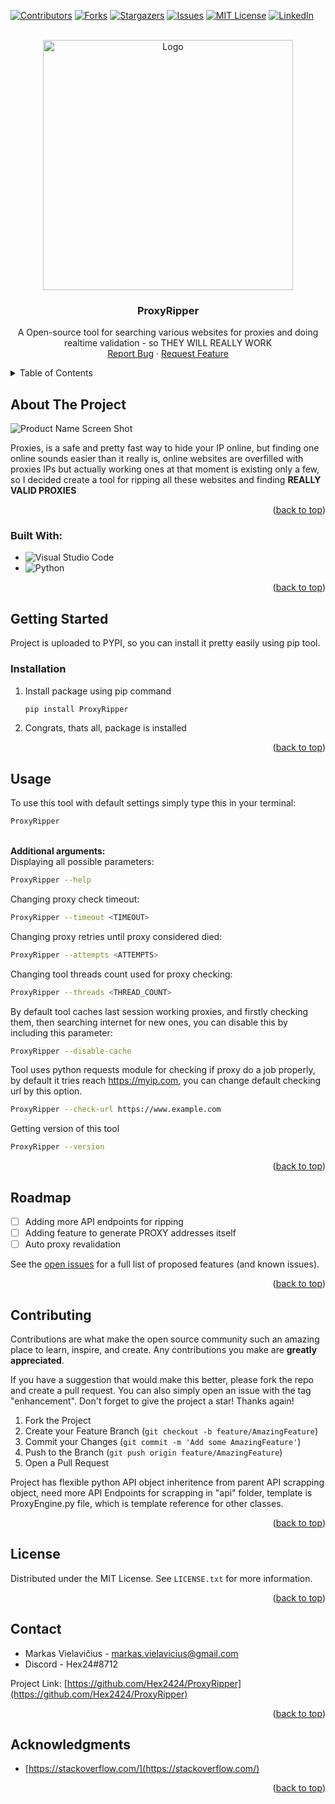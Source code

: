 
<a name="readme-top"></a>

[![Contributors][contributors-shield]][contributors-url]
[![Forks][forks-shield]][forks-url]
[![Stargazers][stars-shield]][stars-url]
[![Issues][issues-shield]][issues-url]
[![MIT License][license-shield]][license-url]
[![LinkedIn][linkedin-shield]][linkedin-url]



<!-- PROJECT LOGO -->
<br />
<div align="center">
  <a href="https://github.com/Hex2424/ProxyRipper">
    <img src="./images/logo.png" alt="Logo" width="400" height="400">
  </a>

<h3 align="center">ProxyRipper</h3>

  <p align="center">
    A Open-source tool for searching various websites for proxies and doing realtime validation - so THEY WILL REALLY WORK
    <br />
    <!-- <br>
    <a href="https://github.com/Hex2424/ProxyRipper">View Demo</a>
    · -->
    <a href="https://github.com/Hex2424/ProxyRipper/issues">Report Bug</a>
    ·
    <a href="https://github.com/Hex2424/ProxyRipper/issues">Request Feature</a>
  </p>
</div>



<!-- TABLE OF CONTENTS -->
<details>
  <summary>Table of Contents</summary>
  <ol>
    <li>
      <a href="#about-the-project">About The Project</a>
      <ul>
        <li><a href="#built-with">Built With</a></li>
      </ul>
    </li>
    <li>
      <a href="#getting-started">Getting Started</a>
      <ul>
        <li><a href="#prerequisites">Prerequisites</a></li>
        <li><a href="#installation">Installation</a></li>
      </ul>
    </li>
    <li><a href="#usage">Usage</a></li>
    <li><a href="#roadmap">Roadmap</a></li>
    <li><a href="#contributing">Contributing</a></li>
    <li><a href="#license">License</a></li>
    <li><a href="#contact">Contact</a></li>
    <li><a href="#acknowledgments">Acknowledgments</a></li>
  </ol>
</details>



<!-- ABOUT THE PROJECT -->
## About The Project

![Product Name Screen Shot](images/home.png)

Proxies, is a safe and pretty fast way to hide your IP online, but finding one online sounds easier than it really is, online websites are overfilled with proxies IPs but actually working ones at that moment is existing only a few, so I decided create a tool for ripping all these websites and finding **REALLY VALID PROXIES**

<p align="right">(<a href="#readme-top">back to top</a>)</p>



### Built With:

* ![Visual Studio Code](https://img.shields.io/badge/Visual%20Studio%20Code-0078d7.svg?style=for-the-badge&logo=visual-studio-code&logoColor=white)
* ![Python](https://img.shields.io/badge/python-3670A0?style=for-the-badge&logo=python&logoColor=ffdd54)
<p align="right">(<a href="#readme-top">back to top</a>)</p>



<!-- GETTING STARTED -->
## Getting Started

Project is uploaded to PYPI, so you can install it pretty easily using pip tool.

### Installation

1. Install package using pip command
   ```sh
   pip install ProxyRipper
   ```
2. Congrats, thats all, package is installed

<p align="right">(<a href="#readme-top">back to top</a>)</p>


<!-- USAGE EXAMPLES -->
## Usage

To use this tool with default settings simply type this in your terminal:
```sh
ProxyRipper
```
<br>**Additional arguments:**
<br>Displaying all possible parameters:
```sh
ProxyRipper --help
```
Changing proxy check timeout:
```sh
ProxyRipper --timeout <TIMEOUT>
```
Changing proxy retries until proxy considered died:
```sh
ProxyRipper --attempts <ATTEMPTS>
```
Changing tool threads count used for proxy checking:
```sh
ProxyRipper --threads <THREAD_COUNT>
```
By default tool caches last session working proxies, and firstly checking them, then searching internet for new ones, you can disable this by including this parameter:
```sh
ProxyRipper --disable-cache
```
Tool uses python requests module for checking if proxy do a job properly, by default it tries reach https://myip.com, you can change default checking url by this option.
```sh
ProxyRipper --check-url https://www.example.com
```
Getting version of this tool
```sh
ProxyRipper --version
```

<p align="right">(<a href="#readme-top">back to top</a>)</p>



<!-- ROADMAP -->
## Roadmap

- [ ] Adding more API endpoints for ripping
- [ ] Adding feature to generate PROXY addresses itself
- [ ] Auto proxy revalidation

See the [open issues](https://github.com/Hex2424/ProxyRipper/issues) for a full list of proposed features (and known issues).

<p align="right">(<a href="#readme-top">back to top</a>)</p>



<!-- CONTRIBUTING -->
## Contributing

Contributions are what make the open source community such an amazing place to learn, inspire, and create. Any contributions you make are **greatly appreciated**.

If you have a suggestion that would make this better, please fork the repo and create a pull request. You can also simply open an issue with the tag "enhancement".
Don't forget to give the project a star! Thanks again!

1. Fork the Project
2. Create your Feature Branch (`git checkout -b feature/AmazingFeature`)
3. Commit your Changes (`git commit -m 'Add some AmazingFeature'`)
4. Push to the Branch (`git push origin feature/AmazingFeature`)
5. Open a Pull Request

Project has flexible python API object inheritence from parent API scrapping object, need more API Endpoints for scrapping in "api" folder, template is ProxyEngine.py file, which is template reference for other classes.

<p align="right">(<a href="#readme-top">back to top</a>)</p>



<!-- LICENSE -->
## License

Distributed under the MIT License. See `LICENSE.txt` for more information.

<p align="right">(<a href="#readme-top">back to top</a>)</p>



<!-- CONTACT -->
## Contact

* Markas Vielavičius - markas.vielavicius@gmail.com
* Discord - Hex24#8712

Project Link: [https://github.com/Hex2424/ProxyRipper](https://github.com/Hex2424/ProxyRipper)

<p align="right">(<a href="#readme-top">back to top</a>)</p>



<!-- ACKNOWLEDGMENTS -->
## Acknowledgments

* [https://stackoverflow.com/](https://stackoverflow.com/)

<p align="right">(<a href="#readme-top">back to top</a>)</p>



<!-- MARKDOWN LINKS & IMAGES -->
<!-- https://www.markdownguide.org/basic-syntax/#reference-style-links -->
[contributors-shield]: https://img.shields.io/github/contributors/Hex2424/ProxyRipper.svg?style=for-the-badge
[contributors-url]: https://github.com/Hex2424/ProxyRipper/graphs/contributors
[forks-shield]: https://img.shields.io/github/forks/Hex2424/ProxyRipper.svg?style=for-the-badge
[forks-url]: https://github.com/Hex2424/ProxyRipper/network/members
[stars-shield]: https://img.shields.io/github/stars/Hex2424/ProxyRipper.svg?style=for-the-badge
[stars-url]: https://github.com/Hex2424/ProxyRipper/stargazers
[issues-shield]: https://img.shields.io/github/issues/Hex2424/ProxyRipper.svg?style=for-the-badge
[issues-url]: https://github.com/Hex2424/ProxyRipper/issues
[license-shield]: https://img.shields.io/github/license/Hex2424/ProxyRipper.svg?style=for-the-badge
[license-url]: https://github.com/Hex2424/ProxyRipper/blob/master/LICENSE.txt
[linkedin-shield]: https://img.shields.io/badge/-LinkedIn-black.svg?style=for-the-badge&logo=linkedin&colorB=555
[linkedin-url]: https://linkedin.com/in/markas-vielavičius-503827254
[product-screenshot]: images/screenshot.png
